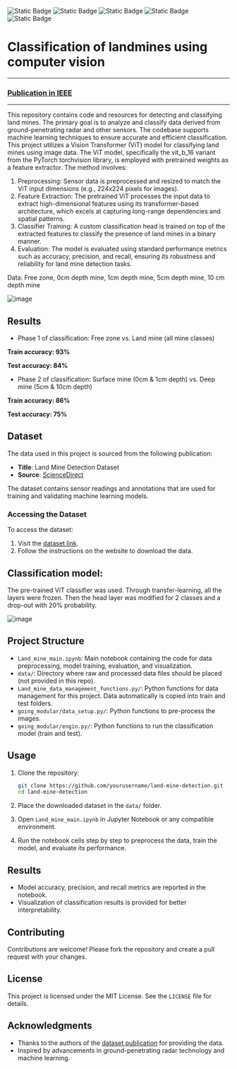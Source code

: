 ![Static Badge](https://img.shields.io/badge/Classification-FF0000)
![Static Badge](https://img.shields.io/badge/Computer%20Vision-FF0000)
![Static Badge](https://img.shields.io/badge/PyTorch-8A2BE2)
![Static Badge](https://img.shields.io/badge/Torch%20Vision-8A2BE2)
![Static Badge](https://img.shields.io/badge/Python-4CAF50)

# Classification of landmines using computer vision

---
### [Publication in IEEE](https://ieeexplore.ieee.org/abstract/document/11166148)
---

This repository contains code and resources for detecting and classifying land mines. The primary goal is to analyze and classify data derived from ground-penetrating radar and other sensors. The codebase supports machine learning techniques to ensure accurate and efficient classification.
This project utilizes a Vision Transformer (ViT) model for classifying land mines using image data. The ViT model, specifically the vit_b_16 variant from the PyTorch torchvision library, is employed with pretrained weights as a feature extractor. The method involves:
1. Preprocessing: Sensor data is preprocessed and resized to match the ViT input dimensions (e.g., 224x224 pixels for images).
2. Feature Extraction: The pretrained ViT processes the input data to extract high-dimensional features using its transformer-based architecture, which excels at capturing long-range dependencies and spatial patterns.
3. Classifier Training: A custom classification head is trained on top of the extracted features to classify the presence of land mines in a binary manner.
4. Evaluation: The model is evaluated using standard performance metrics such as accuracy, precision, and recall, ensuring its robustness and reliability for land mine detection tasks.

Data: Free zone, 0cm depth mine, 1cm depth mine, 5cm depth mine, 10 cm depth mine

![image](https://github.com/user-attachments/assets/8a4b839c-c252-4ce4-b8d7-8db7c6239b52)


## Results

- Phase 1 of classification: Free zone vs. Land mine (all mine classes)

**Train accuracy: 93%**
  
**Test accuracy: 84%**

- Phase 2 of classification: Surface mine (0cm & 1cm depth) vs. Deep mine (5cm & 10cm depth)

**Train accuracy: 86%**
  
**Test accuracy: 75%**

## Dataset

The data used in this project is sourced from the following publication:

- **Title**: Land Mine Detection Dataset
- **Source**: [ScienceDirect](https://www.sciencedirect.com/science/article/pii/S2352340923005437#refdata001)

The dataset contains sensor readings and annotations that are used for training and validating machine learning models.

### Accessing the Dataset
To access the dataset:
1. Visit the [dataset link](https://www.sciencedirect.com/science/article/pii/S2352340923005437#refdata001).
2. Follow the instructions on the website to download the data.

## Classification model:
The pre-trained ViT classifier was used. Through transfer-learning, all the layers were frozen. Then the head layer was modified for 2 classes and a drop-out with 20% probability.

![image](https://github.com/user-attachments/assets/c61b99b1-b8e0-4149-9563-da2c1f3f65e4)


## Project Structure

- `Land_mine_main.ipynb`: Main notebook containing the code for data preprocessing, model training, evaluation, and visualization.
- `data/`: Directory where raw and processed data files should be placed (not provided in this repo).
- `Land_mine_data_management_functions.py/`: Python functions for data management for this project. Data automatically is copied into train and test folders.
- `going_modular/data_setup.py/`: Python functions to pre-process the images.
- `going_modular/engin.py/`: Python functions to run the classification model (train and test).


## Usage

1. Clone the repository:
   ```bash
   git clone https://github.com/yourusername/land-mine-detection.git
   cd land-mine-detection
   ```

2. Place the downloaded dataset in the `data/` folder.

3. Open `Land_mine_main.ipynb` in Jupyter Notebook or any compatible environment.

4. Run the notebook cells step by step to preprocess the data, train the model, and evaluate its performance.

## Results

- Model accuracy, precision, and recall metrics are reported in the notebook.
- Visualization of classification results is provided for better interpretability.

## Contributing

Contributions are welcome! Please fork the repository and create a pull request with your changes.

## License

This project is licensed under the MIT License. See the `LICENSE` file for details.

## Acknowledgments

- Thanks to the authors of the [dataset publication](https://www.sciencedirect.com/science/article/pii/S2352340923005437#refdata001) for providing the data.
- Inspired by advancements in ground-penetrating radar technology and machine learning.

